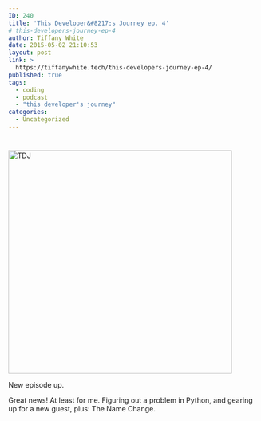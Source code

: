```yaml
---
ID: 240
title: 'This Developer&#8217;s Journey ep. 4'
# this-developers-journey-ep-4
author: Tiffany White
date: 2015-05-02 21:10:53
layout: post
link: >
  https://tiffanywhite.tech/this-developers-journey-ep-4/
published: true
tags:
  - coding
  - podcast
  - "this developer's journey"
categories:
  - Uncategorized
---
```

<h1></h1>

<img class=" aligncenter" src="https://helloburgh.me/wp-content/uploads/2015/05/wpid-Dev-Logo.png" alt="TDJ" width="448" height="448" />

New episode up.

Great news! At least for me. Figuring out a problem in Python, and gearing up for a new guest, plus: The Name Change.